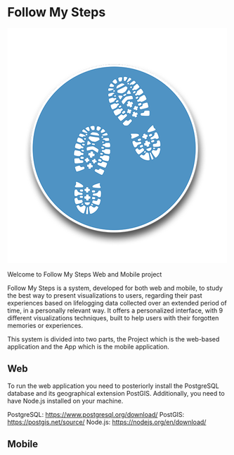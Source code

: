 # Follow My Steps

<img src="https://raw.githubusercontent.com/Rodrigo12/Follow-My-Steps/master/FollowMyStepsAppIcon.png" style="left:auto;" />

Welcome to Follow My Steps Web and Mobile project

Follow My Steps is a system, developed for both web and mobile, to study the best way to present visualizations to users, regarding their past experiences based on lifelogging data collected over an extended period of time, in a personally relevant way.
It offers a personalized interface, with 9 different visualizations techniques, built to help users with their forgotten memories or experiences.

This system is divided into two parts, the Project which is the web-based application and the App which is the mobile application.

## Web

To run the web application you need to posteriorly install the PostgreSQL database and its geographical extension PostGIS.
Additionally, you need to have Node.js installed on your machine.




PostgreSQL: https://www.postgresql.org/download/
PostGIS: https://postgis.net/source/
Node.js: https://nodejs.org/en/download/



## Mobile

